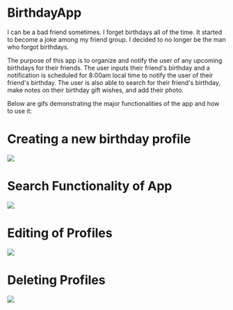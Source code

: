# BirthdayApp
I can be a bad friend sometimes. I forget birthdays all of the time. It started to become a joke among my friend group. I decided to no longer be the man who forgot birthdays.  
  
The purpose of this app is to organize and notify the user of any upcoming birthdays for their friends. The user inputs their friend's birthday and a notification is
scheduled for 8:00am local time to notify the user of their friend's birthday. The user is also able to search for their friend's birthday, make notes on their birthday  gift wishes, and add their photo.  
  
Below are gifs demonstrating the major functionalities of the app and how to use it:

# Creating a new birthday profile
![](https://github.com/ethanj12/BirthdayApp/blob/Main-Branch/GIF%20of%20Creation%20of%20Birthday%20Video.gif)  
# Search Functionality of App 
![](https://github.com/ethanj12/BirthdayApp/blob/Main-Branch/Gif%20of%20Search%20Functionality.gif)  
# Editing of Profiles
![](https://github.com/ethanj12/BirthdayApp/blob/Main-Branch/GIF%20of%20Edit%20Screen%20Corrections.gif)  
# Deleting Profiles
![](https://github.com/ethanj12/BirthdayApp/blob/Main-Branch/Gif%20of%20Profile%20Deletion.gif)  
